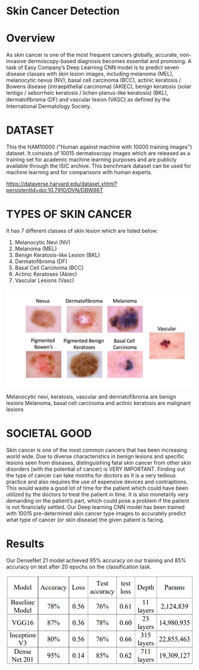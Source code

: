 # Skin Cancer Detection

# Overview
As skin cancer is one of the most frequent cancers globally, accurate, non-invasive dermoscopy-based diagnosis becomes essential and promising. A task of Easy Company’s Deep Learning CNN model is to predict seven disease classes with skin lesion images, including melanoma (MEL), melanocytic nevus (NV), basal cell carcinoma (BCC), actinic keratosis / Bowens disease (intraepithelial carcinoma) (AKIEC), benign keratosis (solar lentigo / seborrheic keratosis / lichen planus-like keratosis) (BKL), dermatoﬁbroma (DF) and vascular lesion (VASC) as deﬁned by the International Dermatology Society.

# DATASET
This the HAM10000 ("Human against machine with 10000 training images") dataset. It consists of 10015 dermatoscopy 
images which are released as a training set for academic machine learning purposes and are publicly available through 
the ISIC archive. This benchmark dataset can be used for machine learning and for comparisons with human experts.

https://dataverse.harvard.edu/dataset.xhtml?persistentId=doi:10.7910/DVN/DBW86T

# TYPES OF SKIN CANCER
It has 7 different classes of skin lesion which are listed below:
1. Melanocytic Nevi (NV)
2. Melanoma (MEL)
3. Benign Keratosis-like Lesion (BKL)
4. Dermatofibroma (DF)
5. Basal Cell Carcinoma (BCC)
6. Actinic Keratoses (Akiec)
7. Vascular Lesions (Vasc)

![Original Picture](https://raw.githubusercontent.com/MohammedHameds/skin-cancer-detection/main/Machine%20Learning/images/skin%20types.png)

Melanocytic nevi, keratosis, vascular and dermatofibroma are benign lesions
Melanoma, basal cell carcinoma and actinic keratosis are malignant lesions


# SOCIETAL GOOD
Skin cancer is one of the most common cancers that has been increasing world wide. Due to diverse characteristics in benign lesions and specific lesions seen from diseases, distinguishing fatal skin cancer from other skin disorders (with the potential of cancer) is VERY IMPORTANT.
Finding out the type of cancer can take months for doctors as it is a very tedious practice and also requires the use of expensive devices and contraptions. This would waste a good lot of time for the patient which could have been utilized by the doctors to treat the patient in time. It is also monetarily very demanding on the patient’s part, which could pose a problem if the patient is not financially settled.
Our Deep learning CNN model has been trained with 10015 pre-determined skin cancer type images to accurately predict what type of cancer (or skin disease) the given patient is facing. 

# Results
Our DenseNet 21 model achieved 95% accuracy on our training and 85% accuracy on test after 20 epochs on the classification task.

![Original Picture](https://raw.githubusercontent.com/MohammedHameds/skin-cancer-detection/main/Machine%20Learning/images/results.png)

